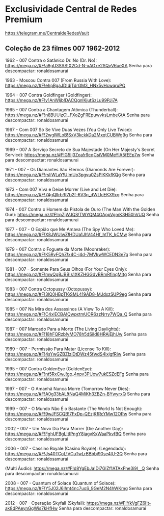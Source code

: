 Exclusividade Central de Redes Premium
=======
https://telegram.me/CentraldeRedesVault



## Coleção de 23 filmes 007 1962-2012

1962 - 007 Contra o Satânico Dr. No (Dr. No):
https://mega.nz/#F!a9gU3SAS!X2Cd-N-xAGxe2SQyV6ueXA
Senha para descompactar: ronaldosamurai

1963 - Moscou Contra 007 (From Russia With Love):
https://mega.nz/#F!ehpBgaJD!djTdrGM3_HNx5vHcwqruPQ

1964 - 007 Contra Goldfinger (Goldfinger):
https://mega.nz/#F!y1AnWIjb!DACQgnIKjutSzLu99PJj7A

1965 - 007 Contra a Chantagem Atômica (Thunderball):
https://mega.nz/#F!n8BUUIzC!_FXoZgFREpuwvksLmbeGtA
Senha para descompactar: ronaldosamurai

1967 - Com 007 Só Se Vive Duas Vezes (You Only Live Twice):
https://mega.nz/#F!2wglWLoB!SxV3kckkDa2MxqtCUBWg9g
Senha para descompactar: ronaldosamurai

1969 - 007 A Serviço Secreto de Sua Majestade (On Her Majesty's Secret Service):
https://mega.nz/#F!G5Ij3Zoa!r9cqCsiVM0MeYlA5fEEp7w
Senha para descompactar: ronaldosamurai

1971 - 007 - Os Diamantes São Eternos (Diamonds Are Forever):
https://mega.nz/#F!rsIiWLaY!UImUo3pgvu0ZsPlKKkfKQg
Senha para descompactar: ronaldosamurai

1973 - Com 007 Viva e Deixe Morrer (Live and Let Die):
https://mega.nz/#F!74gQlIrb!R7b2f-6V3q_dWLIcEKX9xg
Senha para descompactar: ronaldosamurai

1974 - 007 Contra o Homem da Pistola de Ouro (The Man With the Golden Gun):
https://mega.nz/#F!rpZjWJQS!TWYQM4OAppVgmK3H50hVUQ
Senha para descompactar: ronaldosamurai

1977 - 007 - O Espião que Me Amava (The Spy Who Loved Me):
https://mega.nz/#F!X8JWUIwZ!HDUa1JhV44Hf_htTK_kCMw
Senha para descompactar: ronaldosamurai

1979 - 007 Contra o Foguete da Morte (Moonraker):
https://mega.nz/#F!K5RyFQhZ!x4C-j4d-7MVkwWCEDN3e7g
Senha para descompactar: ronaldosamurai

1981 - 007 - Somente Para Seus Olhos (For Your Eyes Only):
https://mega.nz/#F!mwQgBJBB!s1XKZHGGdyBRmRfinqMItg
Senha para descompactar: ronaldosamurai

1983 - 007 Contra Octopussy (Octopussy):
https://mega.nz/#F!3lQ0HBpT!6SML419AD8-MJdxzSUP9eg
Senha para descompactar: ronaldosamurai

1985 - 007 Na Mira dos Assassinos (A View To A Kill):
https://mega.nz/#F!C4xlECBA!QwpxtmUOR6zzNrry7WQa_Q
Senha para descompactar: ronaldosamurai

1987 - 007 Marcado Para a Morte (The Living Daylights):
https://mega.nz/#F!18hFQRzb!vMO78h5dSiId8HRAjEjhUw
Senha para descompactar: ronaldosamurai

1989 - 007 - Permissão Para Matar (License To Kill):
https://mega.nz/#F!4sYwGZBZ!ziDtDWz45fwdS4lxlgfRIw
Senha para descompactar: ronaldosamurai

1995 - 007 Contra GoldenEye (GoldenEye):
https://mega.nz/#F!nt5RxCwJ!go_4npv3PUow7ukESZdEFg
Senha para descompactar: ronaldosamurai

1997 - 007 - O Amanhã Nunca Morre (Tomorrow Never Dies):
https://mega.nz/#F!A0g33bAL!tNaQ4MiKh3ZBZn-BYwyrxQ
Senha para descompactar: ronaldosamurai

1999 - 007 - O Mundo Não É o Bastante (The World Is Not Enough):
https://mega.nz/#F!9wJFSCQB!7FxDp-QEzjKfRcYMw12OPw
Senha para descompactar: ronaldosamurai

2002 - 007 - Um Novo Dia Para Morrer (Die Another Day):
https://mega.nz/#F!FghUFBgL!tIPngY8iagvKxWaaPkvfBQ
Senha para descompactar: ronaldosamurai

2006 - 007 - Cassino Royale (Casino Royale):
(Legendado):
https://mega.nz/#F!Js40TCoL!VCuTwLrBBbbi90se4lU-2Q
Senha para descompactar: ronaldosamurai

(Multi Áudio):
https://mega.nz/#F!d8YgEbJa!Di7GIZf1ATAxFhe3i9I__Q
Senha para descompactar: ronaldosamurai

2008 - 007 - Quantum of Solace (Quantum of Solace):
https://mega.nz/#F!Y5J02J6I!mt4nc7uoS_9GeM2N4hWKmg
Senha para descompactar: ronaldosamurai

2012 - 007 - Operação Skyfall (Skyfall):
https://mega.nz/#F!YkVgFZ6I!t-ak8dPAeynGgWis7kHfHw
Senha para descompactar: ronaldosamurai

